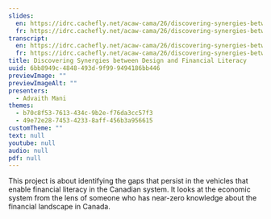 ```yaml
---
slides:
  en: https://idrc.cachefly.net/acaw-cama/26/discovering-synergies-between-design-and-financial-literacy-slides-en.pptx
  fr: https://idrc.cachefly.net/acaw-cama/26/discovering-synergies-between-design-and-financial-literacy-slides-fr.pptx
transcript:
  en: https://idrc.cachefly.net/acaw-cama/26/discovering-synergies-between-design-and-financial-literacy-transcript-en.docx
  fr: https://idrc.cachefly.net/acaw-cama/26/discovering-synergies-between-design-and-financial-literacy-transcript-fr.docx
title: Discovering Synergies between Design and Financial Literacy
uuid: 6bb8949c-4848-493d-9f99-9494186bb446
previewImage: ""
previewImageAlt: ""
presenters:
  - Advaith Mani
themes:
  - b70c8f53-7613-434c-9b2e-f76da3cc57f3
  - 49e72e28-7453-4233-8aff-456b3a956615
customTheme: ""
text: null
youtube: null
audio: null
pdf: null
---
```

This project is about identifying the gaps that persist in the vehicles that enable financial literacy in the Canadian system. It looks at the economic system from the lens of someone who has near-zero knowledge about the financial landscape in Canada.
